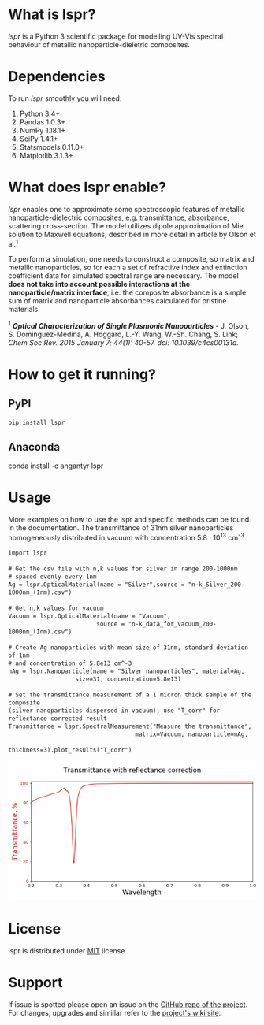 # What is lspr?

_lspr_ is a Python 3 scientific package for modelling UV-Vis spectral behaviour of metallic nanoparticle-dieletric composites.

# Dependencies

To run _lspr_ smoothly you will need:
1. Python 3.4+
2. Pandas 1.0.3+
3. NumPy 1.18.1+
4. SciPy 1.4.1+
5. Statsmodels 0.11.0+
6. Matplotlib 3.1.3+

# What does lspr enable?

_lspr_ enables one to approximate some spectroscopic features of metallic nanoparticle-dielectric composites, e.g. transmittance, absorbance, scattering cross-section. The model utilizes dipole approximation of Mie solution to Maxwell equations, described in more detail in article by Olson et al.<sup>1</sup>

To perform a simulation, one needs to construct a composite, so matrix and metallic nanoparticles, so for each a set of refractive index and extinction coefficient data for simulated spectral range are necessary. The model **does not take into account possible interactions at the nanoparticle/matrix interface**, i.e. the composite absorbance is a simple sum of matrix and nanoparticle absorbances calculated for pristine materials.



<sup>1</sup> _**Optical Characterization of Single Plasmonic Nanoparticles**_ - J. Olson, S. Dominguez-Medina, A. Hoggard, L.-Y. Wang, W.-Sh. Chang, S. Link; *Chem Soc Rev. 2015 January 7; 44(1): 40-57. doi: 10.1039/c4cs00131a.*

# How to get it running?

## PyPI

```
pip install lspr
```

## Anaconda

conda install -c angantyr lspr

# Usage

More examples on how to use the lspr and specific methods can be found in the documentation.
The transmittance of 31nm silver nanoparticles homogeneously distributed in vacuum with concentration 5.8 &middot; 10<sup>13</sup> cm<sup>-3</sup>

```
import lspr

# Get the csv file with n,k values for silver in range 200-1000nm
# spaced evenly every 1nm
Ag = lspr.OpticalMaterial(name = "Silver",source = "n-k_Silver_200-1000nm_(1nm).csv")

# Get n,k values for vacuum
Vacuum = lspr.OpticalMaterial(name = "Vacuum",
                         source = "n-k_data_for_vacuum_200-1000nm_(1nm).csv")

# Create Ag nanoparticles with mean size of 31nm, standard deviation of 1nm
# and concentration of 5.8e13 cm^-3
nAg = lspr.Nanoparticle(name = "Silver nanoparticles", material=Ag,
                   size=31, concentration=5.8e13)

# Set the transmittance measurement of a 1 micron thick sample of the composite
(silver nanoparticles dispersed in vacuum); use "T_corr" for reflectance corrected result
Transmittance = lspr.SpectralMeasurement("Measure the transmittance",
                                    matrix=Vacuum, nanoparticle=nAg,
                                    thickness=3).plot_results("T_corr")
```

![The result is a preformatted plot of the reflectance corrected transmittance](https://github.com/Arghantyr/LSPR-glass-transmittance/blob/master/example.jpg)

# License
lspr is distributed under [MIT](https://choosealicense.com/licenses/mit/) license.

# Support
If issue is spotted please open an issue on the [GitHub repo of the project](https://github.com/Arghantyr/LSPR-glass-transmittance/issues). For changes, upgrades and simillar refer to the [project's wiki site](https://github.com/Arghantyr/LSPR-glass-transmittance/wiki).
